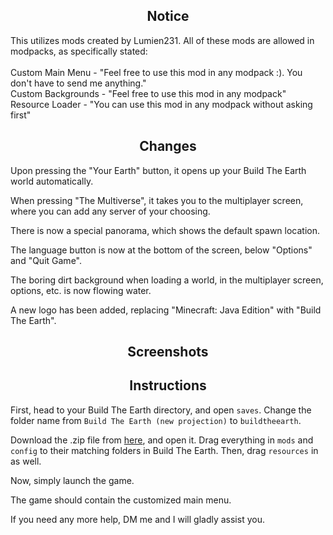 <h2 align="center">Notice</h2>
This utilizes mods created by Lumien231. All of these mods are allowed in modpacks, as specifically stated:
</br></br>
Custom Main Menu - "Feel free to use this mod in any modpack :). You don't have to send me anything."</br>
Custom Backgrounds - "Feel free to use this mod in any modpack"</br>
Resource Loader - "You can use this mod in any modpack without asking first"

<h2 align="center">Changes</h2>
<p>Upon pressing the "Your Earth" button, it opens up your Build The Earth world automatically.</p>
<p>When pressing "The Multiverse", it takes you to the multiplayer screen, where you can add any server of your choosing.</p>
<p>There is now a special panorama, which shows the default spawn location.</p>
<p>The language button is now at the bottom of the screen, below "Options" and "Quit Game".</p>
<p>The boring dirt background when loading a world, in the multiplayer screen, options, etc. is now flowing water.</p>
<p>A new logo has been added, replacing "Minecraft: Java Edition" with "Build The Earth".</p>

<h2 align="center">Screenshots</h2>

<h2 align="center">Instructions</h2>
<p>First, head to your Build The Earth directory, and open <code>saves</code>. Change the folder name from <code>Build The Earth (new projection)</code> to <code>buildtheearth</code>.</p>
<p>Download the .zip file from <a href="https://github.com/jbmagination/bte/releases/download/btemainmenu/btemainmenu.zip">here</a>, and open it. Drag everything in <code>mods</code> and <code>config</code> to their matching folders in Build The Earth. Then, drag <code>resources</code> in as well.</p>
<p>Now, simply launch the game.</p>
<p>The game should contain the customized main menu.</p>
<p>If you need any more help, DM me and I will gladly assist you.</p>
